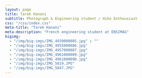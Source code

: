 ```yaml
---
layout: page
title: Tarek Hanani
subtitle: Photograph & Engineering student / Hike Enthousiast
css: "/css/index.css"
meta-title: "Tarek Hanani"
meta-description: "French engineering student at ENSIMAG"
bigimg:
  - "/img/big-imgs/IMG_4939000085.jpg" : ""
  - "/img/big-imgs/IMG_4955000086.jpg"
  - "/img/big-imgs/IMG_4957000087.jpg"
  - "/img/big-imgs/IMG_4961000089.jpg"
  - "/img/big-imgs/IMG_4961000090.jpg"
  - "/img/big-imgs/IMG_5819.JPG"
  - "/img/big-imgs/IMG_5847.JPG"
---
```

